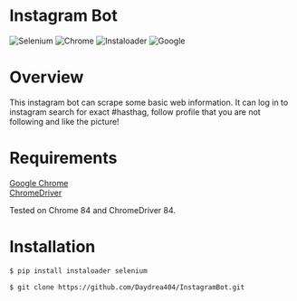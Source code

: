 # Instagram Bot





![Selenium](https://img.shields.io/badge/Selenium-3.141.0-blueviolet?style=for-the-badge&logoColor=blueviolet&logo=sellfy) ![Chrome](https://img.shields.io/badge/Chromedriver-84.0.4147.30-blueviolet?style=for-the-badge&logo=google&logoColor=blueviolet) ![Instaloader](https://img.shields.io/badge/Instaloader-4.4.5-blueviolet?style=for-the-badge&logo=instagram&link=https://github.com/instaloader/instaloader&logoColor=blueviolet) ![Google](https://img.shields.io/badge/Google%20Chrome-84-blueviolet?style=for-the-badge&logo=google%20chrome&link=https://www.google.com/chrome/&logoColor=blueviolet)

# Overview

This instagram bot can scrape some basic web information. It can log in to instagram search for exact #hasthag, follow profile that you are not following and  like the picture!




# Requirements


[Google Chrome][googlechrome]
<br>
[ChromeDriver][chromedriver]

Tested on Chrome 84 and ChromeDriver 84.



# Installation

```bash
$ pip install instaloader selenium

$ git clone https://github.com/Daydrea404/InstagramBot.git
```

[googlechrome]: https://www.google.com/chrome/
[chromedriver]: https://chromedriver.chromium.org/downloads
